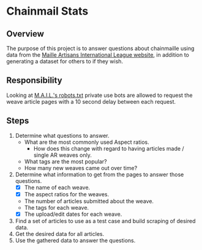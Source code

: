 # Chainmail Stats

## Overview

The purpose of this project is to answer questions about chainmaille using data from the [Maille Artisans International League website](https://www.mailleartisans.org/), in addition to generating a dataset for others to if they wish.

## Responsibility

Looking at [M.A.I.L.'s robots.txt](https://www.mailleartisans.org/robots.txt) private use bots are allowed to request the weave article pages with a 10 second delay between each request.

## Steps

1. Determine what questions to answer.
    * What are the most commonly used Aspect ratios.
        * How does this change with regard to having articles made / single AR weaves only.
    * What tags are the most popular?
    * How many new weaves came out over time? 
2. Determine what information to get from the pages to answer those questions.
    - [x] The name of each weave.
    - [x] The aspect ratios for the weaves.
    * The number of articles submitted about the weave.
    * The tags for each weave.
    - [x] The upload/edit dates for each weave.
3. Find a set of articles to use as a test case and build scraping of desired data.
4. Get the desired data for all articles.
5. Use the gathered data to answer the questions.